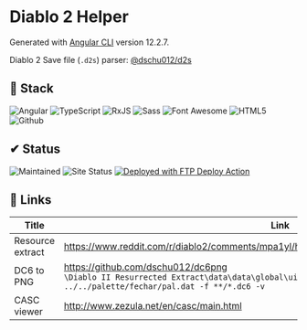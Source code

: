 # Diablo 2 Helper

Generated with [Angular CLI](https://github.com/angular/angular-cli) version 12.2.7.

Diablo 2 Save file (`.d2s`) parser: [@dschu012/d2s](https://www.npmjs.com/package/@dschu012/d2s)

## 💾 Stack

<img alt="Angular" src="https://img.shields.io/badge/Angular-DD0031?style=for-the-badge&logo=angular&logoColor=white">&nbsp;<!--
--><img alt="TypeScript" src="https://img.shields.io/badge/TypeScript-007ACC?style=for-the-badge&logo=typescript&logoColor=white">&nbsp;<!--
--><img alt="RxJS" src="https://img.shields.io/badge/RxJS-a0147b?style=for-the-badge&logo=reactivex&logoColor=white">&nbsp;<!--
--><img alt="Sass" src="https://img.shields.io/badge/Sass-BF4080?&style=for-the-badge&logo=Sass&logoColor=white">&nbsp;<!--
--><img alt="Font Awesome" src="https://img.shields.io/badge/Fontawesome-228BE6?style=for-the-badge&logo=fontawesome&logoColor=white">&nbsp;<!--
--><img alt="HTML5" src="https://img.shields.io/badge/HTML5-E34F26?style=for-the-badge&logo=html5&logoColor=white">&nbsp;<!--
--><img alt="Github" src="https://img.shields.io/badge/Github-24292F?&style=for-the-badge&logo=Github&logoColor=white">

## ✔ Status

<img alt="Maintained" src="https://img.shields.io/badge/Maintained%3F-yes-green.svg?style=for-the-badge">&nbsp;<img alt="Site Status" src="https://img.shields.io/website-up-down-green-red/https/diablo2helper.cerbrus.nl.svg?style=for-the-badge">&nbsp;<a href="https://github.com/SamKirkland/FTP-Deploy-Action"><img alt="Deployed with FTP Deploy Action" src="https://img.shields.io/badge/Deployed With-FTP DEPLOY ACTION-0077b6?style=for-the-badge"></a>

<!--
Icons:
https://github.com/simple-icons/simple-icons/blob/develop/slugs.md
-->

## 🔗 Links

| Title            | Link                                                                                                                                                         |
| ---------------- | ------------------------------------------------------------------------------------------------------------------------------------------------------------ |
| Resource extract | https://www.reddit.com/r/diablo2/comments/mpa1yl/how_to_extract_item_textures_from_d2r_alpha/                                                                |
| DC6 to PNG       | https://github.com/dschu012/dc6png <br/>`\Diablo II Resurrected Extract\data\data\global\ui\frontend> dc6png -p ../../palette/fechar/pal.dat -f **/*.dc6 -v` |
| CASC viewer      | http://www.zezula.net/en/casc/main.html                                                                                                                      |
